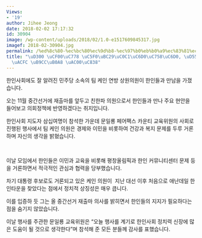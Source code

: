 ```yaml
---
Views:
- '19'
author: Jihee Jeong
date: 2018-02-02 17:17:32
id: 30904
image: /wp-content/uploads/2018/02/1.0-e1517609845317.jpg
imagef: 2018-02-30904.jpg
permalink: /%ed%8c%80-%ec%bc%80%ec%9d%b8-%ec%97%b0%eb%b0%a9%ec%83%81%ec%9b%90%ec%9d%98%ec%9b%90-%ed%95%9c%ec%9d%b8%eb%93%a4%ea%b3%bc-%eb%a7%8c%eb%82%a8-%ea%b0%80%ec%a0%b8/
title: "\uD300 \uCF00\uC778 \uC5F0\uBC29\uC0C1\uC6D0\uC758\uC6D0, \uD55C\uC778\uB4E4\
  \uACFC \uB9CC\uB0A8 \uAC00\uC838"
---
```


한인사회에도 잘 알려진 민주당 소속의 팀 케인 연방 상원의원이 한인들과 만남을 가졌습니다.

오는 11월 중간선거에 재출마를 앞두고 친한파 의원으로서 한인들과 만나 주요 현안을 들어보고 의회정책에 반영하겠다는 취지입니다.

한인사회 지도자 삼십여명이 참석한 가운데 문일룡 페어팩스 카운티 교육위원의 사회로 진행된 행사에서 팀 케인 의원은 경제와 이민을 비롯하여 건강과 복지 문제를 두루 거론하며 자신의 생각을 밝혔습니다.

&nbsp;

이날 모임에서 한인들은 이민과 교육을 비롯해 평창올림픽과 한인 커뮤니티센터 문제 등을 거론하면서 적극적인 관심과 협력을 당부했습니다.

차기 대통령 후보로도 거론되고 있은 케인 의원이  지난 대선 이후 처음으로 애난데일 한인타운을 찾았다는 점에서 정치적 상징성은 매우 큽니다.

이를 입증하 듯 그는 올 중간선거 재출마 의사를 밝히면서 한인들의 지지가 필요하다는 점을 숨기지 않았습니다.

이날 행사를 주관한 문일룡 교육위원은 “오늘 행사를 계기로 한인사회 정치력 신장에 많은 도움이 될 것으로 생각한다”며 참석해 준 모든 분들께 감사를 표했습니다.